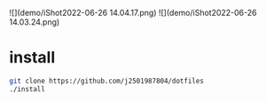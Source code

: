 ![](demo/iShot2022-06-26 14.04.17.png)
![](demo/iShot2022-06-26 14.03.24.png)


# install
```sh 
git clone https://github.com/j2501987804/dotfiles
./install
```
